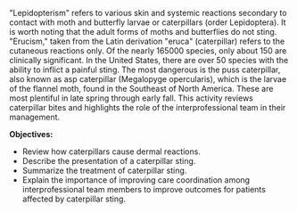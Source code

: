 "Lepidopterism" refers to various skin and systemic reactions secondary to contact with moth and butterfly larvae or caterpillars (order Lepidoptera). It is worth noting that the adult forms of moths and butterflies do not sting. "Erucism," taken from the Latin derivation "eruca" (caterpillar) refers to the cutaneous reactions only. Of the nearly 165000 species, only about 150 are clinically significant. In the United States, there are over 50 species with the ability to inflict a painful sting. The most dangerous is the puss caterpillar, also known as asp caterpillar (Megalopyge opercularis), which is the larvae of the flannel moth, found in the Southeast of North America. These are most plentiful in late spring through early fall. This activity reviews caterpillar bites and highlights the role of the interprofessional team in their management.

**Objectives:**
- Review how caterpillars cause dermal reactions.
- Describe the presentation of a caterpillar sting.
- Summarize the treatment of caterpillar sting.
- Explain the importance of improving care coordination among interprofessional team members to improve outcomes for patients affected by caterpillar sting.
